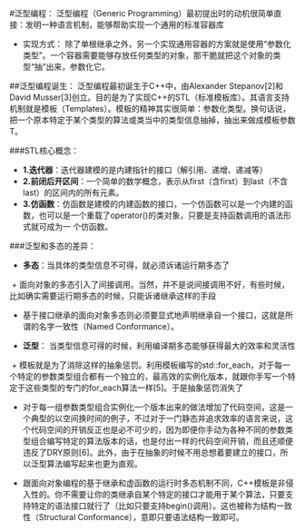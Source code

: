 #泛型编程：
 泛型编程（Generic Programming）最初提出时的动机很简单直接：发明一种语言机制，能够帮助实现一个通用的标准容器库
 + 实现方式：
 除了单根继承之外，另一个实现通用容器的方案就是使用“参数化类型”。一个容器需要能够存放任何类型的对象，那干脆就把这个对象的类型“抽”出来，参数化它。

##泛型编程诞生：
泛型编程最初诞生于C++中，由Alexander Stepanov[2]和David Musser[3]创立。目的是为了实现C++的STL（标准模板库）。其语言支持机制就是模板（Templates）。模板的精神其实很简单：参数化类型。换句话说，把一个原本特定于某个类型的算法或类当中的类型信息抽掉，抽出来做成模板参数T。
 
###STL核心概念：
 + **1.迭代器**：迭代器建模的是内建指针的接口（解引用、递增、递减等）
 + **2.前闭后开区间**：一个简单的数学概念，表示从first（含first）到last（不含last）的区间内的所有元素。
 + __3.仿函数__：仿函数是建模的内建函数的接口，一个仿函数可以是一个内建的函数，也可以是一个重载了operator()的类对象，只要是支持函数调用的语法形式就可成为一  个仿函数。
 
###泛型和多态的差异：
 + **多态**：当具体的类型信息不可得，就必须诉诸运行期多态了   
 
  + 面向对象的多态引入了间接调用。当然，并不是说间接调用不好，有些时候，比如确实需要运行期多态的时候，只能诉诸继承这样的手段
  
  + 基于接口继承的面向对象多态则必须要显式地声明继承自一个接口，这就是所谓的名字一致性（Named Conformance）。
 
 + **泛型**： 当类型信息可得的时候，利用编译期多态能够获得最大的效率和灵活性    
 
  + 模板就是为了消除这样的抽象惩罚。利用模板编写的std::for_each，对于每一个特定的参数类型组合都有一个独立的，最高效的实例化版本，就跟你手写一个特定于这些类型的专门的for_each算法一样[5]。于是抽象惩罚消失了
  
  + 对于每一组参数类型组合实例化一个版本出来的做法增加了代码空间，这是一个典型的以空间换时间的例子，不过对于一门静态并追求效率的语言来说，这个代码空间的开销反正也是必不可少的，因为即便你手动为各种不同的参数类型组合编写特定的算法版本的话，也是付出一样的代码空间开销，而且还顺便违反了DRY原则[6]。此外，由于在抽象的时候不用总想着要建立的接口，所以泛型算法编写起来也更为直观。
  
  + 跟面向对象编程的基于继承和虚函数的运行时多态机制不同，C++模板是非侵入性的。你不需要让你的类继承自某个特定的接口才能用于某个算法，只要支持特定的语法接口就行了（比如只要支持begin()调用）。这也被称为结构一致性（Structural Conformance），意即只要语法结构一致即可。

